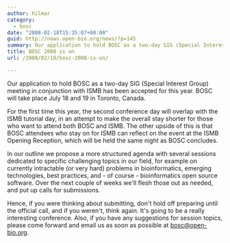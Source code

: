 ```yaml
---
author: hilmar
category:
  - bosc
date: "2008-02-18T15:35:07+00:00"
guid: http://news.open-bio.org/news/?p=145
summary: Our application to hold BOSC as a two-day SIG (Special Interest Group) meeting in conjunction with ISMB has been accepted for this year. BOSC will take place July 18 and 19 in Toronto, Canada.
title: BOSC 2008 is on
url: /2008/02/18/bosc-2008-is-on/

---
```

Our application to hold BOSC as a two-day SIG (Special Interest Group) meeting in conjunction with ISMB has been accepted for this year. BOSC will take place July 18 and 19 in Toronto, Canada.

For the first time this year, the second conference day will overlap with the ISMB tutorial day, in an attempt to make the overall stay shorter for those who want to attend both BOSC and ISMB. The other upside of this is that BOSC attendees who stay on for ISMB can reflect on the event at the ISMB Opening Reception, which will be held the same night as BOSC concludes.

In our outline we propose a more structured agenda with several sessions dedicated to specific challenging topics in our field, for example on currently intractable (or very hard) problems in bioinformatics, emerging technologies, best practices, and - of course - bioinformatics open source software. Over the next couple of weeks we'll flesh those out as needed, and put up calls for submissions.

Hence, if you were thinking about submitting, don't hold off preparing until the official call, and if you weren't, think again. It's going to be a really interesting conference. Also, if you have any suggestions for session topics, please come forward and email us as soon as possible at bosc@open-bio.org.
